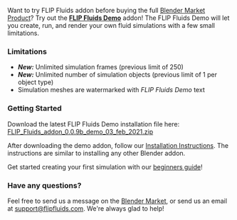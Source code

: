 Want to try FLIP Fluids addon before buying the full [Blender Market Product](https://blendermarket.com/products/flipfluids)? Try out the **[FLIP Fluids Demo](https://github.com/rlguy/Blender-FLIP-Fluids/wiki/FLIP-Fluids-Demo-Addon)** addon! The FLIP Fluids Demo will let you create, run, and render your own fluid simulations with a few small limitations.

### Limitations

- _**New:**_ Unlimited simulation frames (previous limit of 250) 
- _**New:**_ Unlimited number of simulation objects (previous limit of 1 per object type) 
- Simulation meshes are watermarked with _FLIP Fluids Demo_ text

### Getting Started

Download the latest FLIP Fluids Demo installation file here: [FLIP_Fluids_addon_0.0.9b_demo_03_feb_2021.zip](https://github.com/rlguy/Blender-FLIP-Fluids/releases/download/v0.0.9/FLIP_Fluids_addon_0.0.9b_demo_06_apr_2021.zip)

After downloading the demo addon, follow our [Installation Instructions](https://github.com/rlguy/Blender-FLIP-Fluids/wiki/Addon-Installation-and-Uninstallation). The instructions are similar to installing any other Blender addon.

Get started creating your first simulation with our [beginners guide](https://github.com/rlguy/Blender-FLIP-Fluids/wiki/Creating-Your-First-FLIP-Fluids-Simulation)!

### Have any questions?

Feel free to send us a message on the [Blender Market](https://blendermarket.com/products/flipfluids), or send us an email at support@flipfluids.com. We're always glad to help!